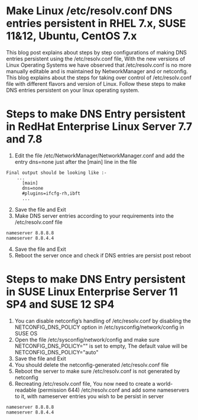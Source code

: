 # Make Linux /etc/resolv.conf DNS entries persistent in RHEL 7.x, SUSE 11&12, Ubuntu, CentOS 7.x
This blog post explains about steps by step configurations of making DNS entries persistent using the /etc/resolv.conf file, With the new versions of Linux Operating Systems we have observed that /etc/resolv.conf is no more manually editable and is maintained by NetworkManager and or netconfig.  This blog explains about the steps for taking over control of /etc/resolv.conf file with different flavors and version of Linux.  Follow these steps to make DNS entries persistent on your linux operating system.

#   Steps to make DNS Entry persistent in RedHat Enterprise Linux Server 7.7 and 7.8

   1.  Edit the file /etc/NetworkManager/NetworkManager.conf and add the entry dns=none just after the [main] line in the file

	Final output should be looking like :-
       	...
	      [main]
	      dns=none
 	      #plugins=ifcfg-rh,ibft
	      ...
   2.  Save the file and Exit
   3.  Make DNS server entries according to your requirements into the /etc/resolv.conf file
   
	nameserver 8.8.8.8
	nameserver 8.8.4.4

   4.  Save the file and Exit
   5.  Reboot the server once and check if DNS entries are persist post reboot

# Steps to make DNS Entry persistent in SUSE Linux Enterprise Server 11 SP4 and SUSE 12 SP4

   1.  You can disable netconfig’s handling of /etc/resolv.conf by disabling the NETCONFIG_DNS_POLICY option in /etc/sysconfig/network/config in SUSE OS
   2.  Open the file /etc/sysconfig/network/config and make sure NETCONFIG_DNS_POLICY="" is set to empty, The default value will be NETCONFIG_DNS_POLICY="auto"
   3.  Save the file and Exit
   4.  You should delete the netconfig-generated /etc/resolv.conf file
   5.  Reboot the server to make sure /etc/resolv.conf is not generated by netconfig
   6.  Recreating /etc/resolv.conf file, You now need to create a world-readable (permission 644) /etc/resolv.conf and add some nameservers to it, with nameserver entries you wish to be persist in server

	nameserver 8.8.8.8
	nameserver 8.8.4.4

